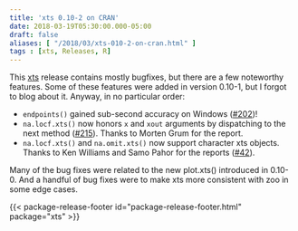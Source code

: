```yaml
---
title: 'xts 0.10-2 on CRAN'
date: 2018-03-19T05:30:00.000-05:00
draft: false
aliases: [ "/2018/03/xts-010-2-on-cran.html" ]
tags : [xts, Releases, R]
---
```


This [xts](http://joshuaulrich.github.io/xts/) release contains mostly bugfixes, but there are a few noteworthy features. Some of these features were added in version 0.10-1, but I forgot to blog about it. Anyway, in no particular order:  
  

*   `endpoints()` gained sub-second accuracy on Windows ([#202](https://github.com/joshuaulrich/xts/issues/202))!
*   `na.locf.xts()` now honors `x` and `xout` arguments by dispatching to the next method ([#215](https://github.com/joshuaulrich/xts/issues/215)). Thanks to Morten Grum for the report.
*   `na.locf.xts()` and `na.omit.xts()` now support character xts objects. Thanks to Ken Williams and Samo Pahor for the reports ([#42](https://github.com/joshuaulrich/xts/issues/42)).

  
Many of the bug fixes were related to the new plot.xts() introduced in 0.10-0. And a handful of bug fixes were to make xts more consistent with zoo in some edge cases.  
  
{{< package-release-footer id="package-release-footer.html" package="xts" >}}
